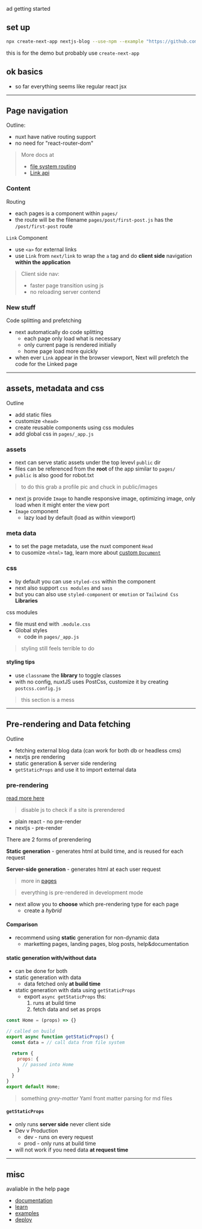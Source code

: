ad getting started 

## set up

```sh
npx create-next-app nextjs-blog --use-npm --example "https://github.com/vercel/next-learn-starter/tree/master/learn-starter"
```

this is for the demo but probably use `create-next-app`

## ok basics

- so far everything seems like regular react jsx
---

## Page navigation

Outline: 
- nuxt have native routing support
- no need for "react-router-dom"

> More docs at
> - [file system routing](https://nextjs.org/docs/routing/introduction)
> - [Link api](https://nextjs.org/docs/api-reference/next/link)

### Content

Routing
- each pages is a component within `pages/`
- the route will be the filename `pages/post/first-post.js` has the `/post/first-post` route


`Link` Component
- use `<a>` for external links
- use `Link` from `next/link` to wrap the `a` tag and do **client side** navigation **within the application**

> Client side nav:
> - faster page transition using js
> - no reloading server contend

### New stuff

Code splitting and prefetching
- next automatically do code splitting
  - each page only load what is necessary
  - only current page is rendered initially
  - home page load more quickly 
- when ever `Link` appear in the browser viewport, Next will prefetch the code for the Linked page 

--- 

## assets, metadata and css

Outline
- add static files
- customize `<head>`
- create reusable components using css modules
- add global css in `pages/_app.js`

### assets

- next can serve static assets under the top levevl `public` dir
- files can be referenced from the **root** of the app similar to `pages/`
- `public` is also good for robot.txt

> to do this grab a profile pic and chuck in public/images

- next js provide `Image` to handle responsive image, optimizing image, only load when it might enter the view port
- `Image` component
  - lazy load by default (load as within viewport)

### meta data

- to set the page metadata, use the nuxt component `Head`
- to cusomize `<html>` tag, learn more about [custom `Document`](https://nextjs.org/docs/advanced-features/custom-document)

### css

- by default you can use `styled-css` within the component
- next also support `css modules` and `sass`
- but you can also use `styled-component` or `emotion` or `Tailwind Css` **Libraries**

css modules
- file must end with `.module.css`
- Global styles
  - code in `pages/_app.js`

> styling still feels terrible to do

#### styling tips

- use `classname` the **library** to toggle classes
- with no config, nuxtJS uses PostCss, customize it by creating `postcss.config.js`

> this section is a mess

---

## Pre-rendering and Data fetching

Outline
- fetching external blog data (can work for both db or headless cms)
- nextjs pre rendering
- static generation & server side rendering
- `getStaticProps` and use it to import external data

### pre-rendering

[read more here](https://nextjs.org/docs/basic-features/pages#pre-rendering)

> disable js to check if a site is prerendered

- plain react - no pre-render
- nextjs - pre-render

There are 2 forms of prerendering

**Static generation** - generates html at build time, and is reused for each request

**Server-side generation** - generates html at each user request

> more in [pages](https://nextjs.org/docs/basic-features/pages)

> everything is pre-rendered in development mode

- next allow you to **choose** which pre-rendering type for each page
  - create a *hybrid*

#### Comparison

- recommend using **static** generation for non-dynamic data
  - marketting pages, landing pages, blog posts, help&documentation

#### static generation with/without data

- can be done for both
- static generation with data
  - data fetched only **at build time**
- static generation with data using `getStaticProps`
  - export `async getStaticProps` ths:
    1.  runs at build time
    2.  fetch data and set as props

```js
const Home = (props) => {}

// called on build
export async function getStaticProps() {
  const data = // call data from file system

  return {
    props: {
      // passed into Home
    }
  }
}
export default Home;
```

> something *grey-matter* Yaml front matter parsing for md files

#### `getStaticProps`

- only runs **server side** never client side
- Dev v Production
  - dev - runs on every request
  - prod - only runs at build time
- will not work if you need data **at request time**


---

## misc

avaliable in the help page

- [documentation](https://nextjs.org/docs)
- [learn](https://nextjs.org/learn/basics/create-nextjs-app)
- [examples](https://github.com/vercel/next.js/tree/master/examples)
- [deploy](https://vercel.com/new?utm_medium=default-template&filter=next.js&utm_source=create-next-app&utm_campaign=create-next-app)
